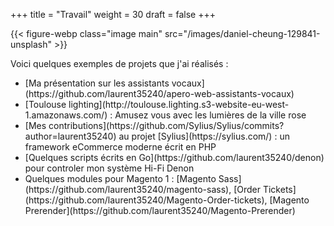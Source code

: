 +++
title = "Travail"
weight = 30
draft = false
+++

{{< figure-webp class="image main" src="/images/daniel-cheung-129841-unsplash" >}}

Voici quelques exemples de projets que j'ai réalisés :
<ul>
<li> [Ma présentation sur les assistants vocaux](https://github.com/laurent35240/apero-web-assistants-vocaux)</li>
<li> [Toulouse lighting](http://toulouse.lighting.s3-website-eu-west-1.amazonaws.com/) : Amusez vous avec les lumières de la ville rose</li>
<li> [Mes contributions](https://github.com/Sylius/Sylius/commits?author=laurent35240) au projet [Sylius](https://sylius.com/) : un framework eCommerce moderne écrit en PHP</li>
<li> [Quelques scripts écrits en Go](https://github.com/laurent35240/denon) pour controler mon système Hi-Fi Denon</li>
<li> Quelques modules pour Magento 1 : [Magento Sass](https://github.com/laurent35240/magento-sass), [Order Tickets](https://github.com/laurent35240/Magento-Order-tickets), [Magento Prerender](https://github.com/laurent35240/Magento-Prerender)</li>
</ul>
